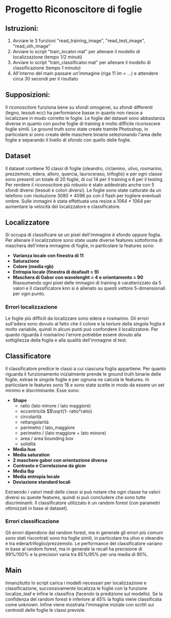 # Progetto Riconoscitore di foglie
## Istruzioni:
1. Avviare le 3 funzioni "read_training_image", "read_test_image", "read_oth_image"
2. Avviare lo script "train_locator.mat" per allenare il modello di localizzazione (tempo 1/2 minuti)
3. Avviare lo script "train_classificator.mat" per allenare il modello di classificazione (tempo 1 minuto)
4. All'interno del main passare un'immagine (riga 11 im = ...) e attendere circa 30 secondi per il risultato

## Supposizioni:
Il riconoscitore funziona bene su sfondi omogenei, su sfondi differenti (legno, tessuti ecc) ha performance basse in quanto non riesce a localizzare in modo corretto le foglie.
Le foglie del dataset sono abbastanza diverse in quanto con poche foglie di training è molto difficile riconoscere foglie simili.
Le ground truth sono state create tramite Photoshop, in particolare si sono create delle maschere binarie selezionando l'area delle foglie e separando il livello di sfondo con quello delle foglie.

## Dataset
Il dataset contiene 10 classi di foglie (oleandro, ciclamino, ulivo, rosmarino, prezzemolo, edera, alloro, quercia, lauroceraso, trifoglio) e per ogni classe sono presenti un totale di 20 foglie, di cui 14 per il training e 6 per il testing.
Per rendere il riconoscitore più robusto è stato addestrato anche con 5 sfondi diversi (tessuti e colori diversi).
Le foglie sono state catturate da un telefono con risoluzione 3080 * 4096 px con il flash per togliere eventuali ombre.
Sulle immagini è stata effettuata una resize a 1064 * 1064 per aumentare la velocità del localizzatore e classificatore.

## Localizzatore
Si occupa di classificare se un pixel dell'immagine è sfondo oppure foglia.
Per allenare il localizzatore sono state usate diverse features sottoforma di maschera dell'intera immagine di foglie, in particolare la features sono:
* **Varianza locale con finestra di 11**
* **Saturazione**
* **Colore (media rgb)** 
* **Entropia locale (finestra di deafault = 9)**
* **Maschera di Gabor con wavelenght = 4 e orientamento = 90**
Riassumendo ogni pixel delle immagini di training è caratterizzato da 5 valori e il classificatore knn si è allenato su questi vettore 5-dimensionali per ogni punto.

### Errori localizzazione
Le foglie più difficili da localizzare sono edera e rosmarino.
Gli errori sull'edera sono dovuto al fatto che il colore e la texture della singola foglia è molto variabile, quindi in alcuni punti
può confondere il localizzatore. Per quanto riguarda il rosmarino l'errore potrebbe essere dovuto alla sottigliezza della foglia e 
alla qualità dell'immagine di test.

## Classificatore
Il classificatore predice le classi a cui ciascuna foglia appartiene. Per quanto riguarda il funzionamento inizialmente prende le 
ground truth binarie delle foglie, estrae le singole foglie e per ognuna ne calcola le features.
In particolare le features sono 18 e sono state scelte in modo da essere un set minimo e discriminante. Esse sono:
* **Shape**
    - ratio (lato minore / lato maggiore)
    - eccentricità $$\sqrt{1- ratio*ratio}
    - circolarità
    - rettangolarità
    - perimetro / lato_maggiore
    - perimetro / (lato maggiore + lato minore)
    - area / area bounding box
    - solidità
* **Media hue**
* **Media saturation**
* **2 maschere gabor con orientazione diversa**
* **Contrasto e Correlazione da glcm**
* **Media lbp**
* **Media entropia locale**
* **Deviazione standard locali**

Estraendo i valori medi delle classi si può notare che ogni classe ha valori diversi su queste features, quindi si può concludere che sono tutte discriminanti.
Il classificatore utilizzato è un random forest (con parametri ottimizzati in base al dataset).

### Errori classificazione
Gli errori dipendono dal random forest, ma in generale gli errori più comuni sono stati riscontrati sono tra foglie simili, in particolare tra ulivo e oleandro e tra edera/trifoglio/prezzemolo. Le performance del classificatore variano in base al random forest, ma in generale la recall ha precisione di 99%/100% e la precision varia tra 85%/95% per una media di 90%.

## Main
Innanzitutto lo script carica i modelli necessari per localizzazione e classificazione, successivamente localizza le foglie con la funzione localize_leaf e infine le classifica (facendo la predizione sul modello). Se la confidenza del random forest è inferiore al 45% la foglia viene classificata come unknown. Infine viene mostrata l'immagine iniziale con scritti sui centroidi delle foglie le classi previste.




